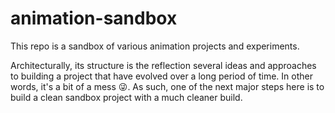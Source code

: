 # animation-sandbox
This repo is a sandbox of various animation projects and experiments.

Architecturally, its structure is the reflection several ideas and approaches to building a project that have evolved over a long period of time. In other words, it's a bit of a mess 😜. As such, one of the next major steps here is to build a clean sandbox project with a much cleaner build.
